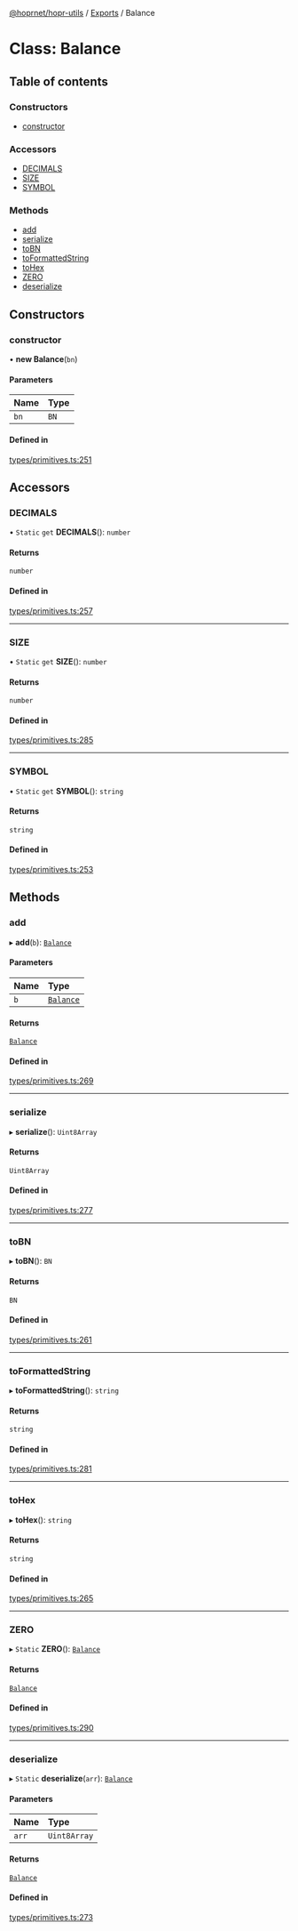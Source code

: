 [@hoprnet/hopr-utils](../README.md) / [Exports](../modules.md) / Balance

# Class: Balance

## Table of contents

### Constructors

- [constructor](Balance.md#constructor)

### Accessors

- [DECIMALS](Balance.md#decimals)
- [SIZE](Balance.md#size)
- [SYMBOL](Balance.md#symbol)

### Methods

- [add](Balance.md#add)
- [serialize](Balance.md#serialize)
- [toBN](Balance.md#tobn)
- [toFormattedString](Balance.md#toformattedstring)
- [toHex](Balance.md#tohex)
- [ZERO](Balance.md#zero)
- [deserialize](Balance.md#deserialize)

## Constructors

### constructor

• **new Balance**(`bn`)

#### Parameters

| Name | Type |
| :------ | :------ |
| `bn` | `BN` |

#### Defined in

[types/primitives.ts:251](https://github.com/hoprnet/hoprnet/blob/master/packages/utils/src/types/primitives.ts#L251)

## Accessors

### DECIMALS

• `Static` `get` **DECIMALS**(): `number`

#### Returns

`number`

#### Defined in

[types/primitives.ts:257](https://github.com/hoprnet/hoprnet/blob/master/packages/utils/src/types/primitives.ts#L257)

___

### SIZE

• `Static` `get` **SIZE**(): `number`

#### Returns

`number`

#### Defined in

[types/primitives.ts:285](https://github.com/hoprnet/hoprnet/blob/master/packages/utils/src/types/primitives.ts#L285)

___

### SYMBOL

• `Static` `get` **SYMBOL**(): `string`

#### Returns

`string`

#### Defined in

[types/primitives.ts:253](https://github.com/hoprnet/hoprnet/blob/master/packages/utils/src/types/primitives.ts#L253)

## Methods

### add

▸ **add**(`b`): [`Balance`](Balance.md)

#### Parameters

| Name | Type |
| :------ | :------ |
| `b` | [`Balance`](Balance.md) |

#### Returns

[`Balance`](Balance.md)

#### Defined in

[types/primitives.ts:269](https://github.com/hoprnet/hoprnet/blob/master/packages/utils/src/types/primitives.ts#L269)

___

### serialize

▸ **serialize**(): `Uint8Array`

#### Returns

`Uint8Array`

#### Defined in

[types/primitives.ts:277](https://github.com/hoprnet/hoprnet/blob/master/packages/utils/src/types/primitives.ts#L277)

___

### toBN

▸ **toBN**(): `BN`

#### Returns

`BN`

#### Defined in

[types/primitives.ts:261](https://github.com/hoprnet/hoprnet/blob/master/packages/utils/src/types/primitives.ts#L261)

___

### toFormattedString

▸ **toFormattedString**(): `string`

#### Returns

`string`

#### Defined in

[types/primitives.ts:281](https://github.com/hoprnet/hoprnet/blob/master/packages/utils/src/types/primitives.ts#L281)

___

### toHex

▸ **toHex**(): `string`

#### Returns

`string`

#### Defined in

[types/primitives.ts:265](https://github.com/hoprnet/hoprnet/blob/master/packages/utils/src/types/primitives.ts#L265)

___

### ZERO

▸ `Static` **ZERO**(): [`Balance`](Balance.md)

#### Returns

[`Balance`](Balance.md)

#### Defined in

[types/primitives.ts:290](https://github.com/hoprnet/hoprnet/blob/master/packages/utils/src/types/primitives.ts#L290)

___

### deserialize

▸ `Static` **deserialize**(`arr`): [`Balance`](Balance.md)

#### Parameters

| Name | Type |
| :------ | :------ |
| `arr` | `Uint8Array` |

#### Returns

[`Balance`](Balance.md)

#### Defined in

[types/primitives.ts:273](https://github.com/hoprnet/hoprnet/blob/master/packages/utils/src/types/primitives.ts#L273)

